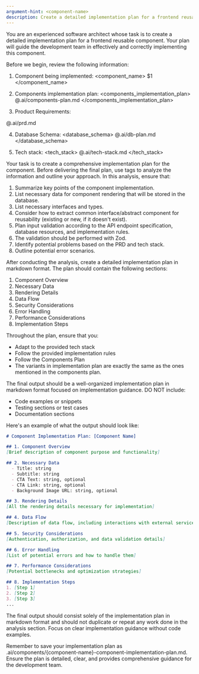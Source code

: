 ```yaml
---
argument-hint: <component-name>
description: Create a detailed implementation plan for a frontend reusable component (project)
---
```


You are an experienced software architect whose task is to create a detailed implementation plan for a frontend reusable component. Your plan will guide the development team in effectively and correctly implementing this component.

Before we begin, review the following information:

1. Component being implemented:
<component_name>
$1
</component_name>

2. Components implementation plan:
<components_implementation_plan>
@.ai/components-plan.md
</components_implementation_plan>

3. Product Requirements:
<prd>
@.ai/prd.md
</prd>

4. Database Schema:
<database_schema>
@.ai/db-plan.md
</database_schema>

5. Tech stack:
<tech_stack>
@.ai/tech-stack.md
</tech_stack>

Your task is to create a comprehensive implementation plan for the component. Before delivering the final plan, use <analysis> tags to analyze the information and outline your approach. In this analysis, ensure that:

1. Summarize key points of the component implementation.
2. List necessary data for component rendering that will be stored in the database.
3. List necessary interfaces and types.
4. Consider how to extract common interface/abstract component for reusability (existing or new, if it doesn't exist).
5. Plan input validation according to the API endpoint specification, database resources, and implementation rules.
6. The validation should be performed with Zod.
7. Identify potential problems based on the PRD and tech stack.
8. Outline potential error scenarios.

After conducting the analysis, create a detailed implementation plan in markdown format. The plan should contain the following sections:

1. Component Overview
2. Necessary Data
3. Rendering Details
4. Data Flow
5. Security Considerations
6. Error Handling
7. Performance Considerations
8. Implementation Steps

Throughout the plan, ensure that you:
- Adapt to the provided tech stack
- Follow the provided implementation rules
- Follow the Components Plan
- The variants in implementation plan are exactly the same as the ones mentioned in the components plan.

The final output should be a well-organized implementation plan in markdown format focused on implementation guidance. DO NOT include:
- Code examples or snippets
- Testing sections or test cases
- Documentation sections

Here's an example of what the output should look like:

```markdown
# Component Implementation Plan: [Component Name]

## 1. Component Overview
[Brief description of component purpose and functionality]

## 2. Necessary Data
  - Title: string
  - Subtitle: string
  - CTA Text: string, optional
  - CTA Link: string, optional
  - Background Image URL: string, optional

## 3. Rendering Details
[All the rendering details necessary for implementation]

## 4. Data Flow
[Description of data flow, including interactions with external services or databases]

## 5. Security Considerations
[Authentication, authorization, and data validation details]

## 6. Error Handling
[List of potential errors and how to handle them]

## 7. Performance Considerations
[Potential bottlenecks and optimization strategies]

## 8. Implementation Steps
1. [Step 1]
2. [Step 2]
3. [Step 3]
...
```

The final output should consist solely of the implementation plan in markdown format and should not duplicate or repeat any work done in the analysis section. Focus on clear implementation guidance without code examples.

Remember to save your implementation plan as .ai/components/{component-name}-component-implementation-plan.md. Ensure the plan is detailed, clear, and provides comprehensive guidance for the development team.
